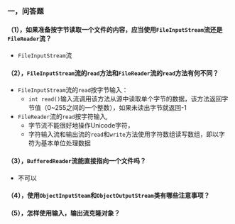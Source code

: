 ### 一，问答题
#### （1），如果准备按字节读取一个文件的内容，应当使用```FileInputStream```流还是```FileReader```流？
* ```FileInputStream```流

#### （2），```FileInputStream```流的```read```方法和```FileReader```流的```read```方法有何不同？
* ```FileInputStream```流的```read```按字节输入：
  * ```int read()```输入流调用该方法从源中读取单个字节的数据，该方法返回字节值（0~255之间的一个整数），如果未读出字节就返回-1
* ```FileReader```流的```read```按字符输入,
  * 字节流不能很好地操作Unicode字符，
  * 字符输入流和输出流的```read```和```write```方法使用字符数组读写数组，即以字符为基本单位处理数据

#### （3），```BufferedReader```流能直接指向一个文件吗？
* 不可以

#### （4），使用```ObjectInputSteam```和```ObjectOutputStream```类有哪些注意事项？

#### （5），怎样使用输入，输出流克隆对象？




